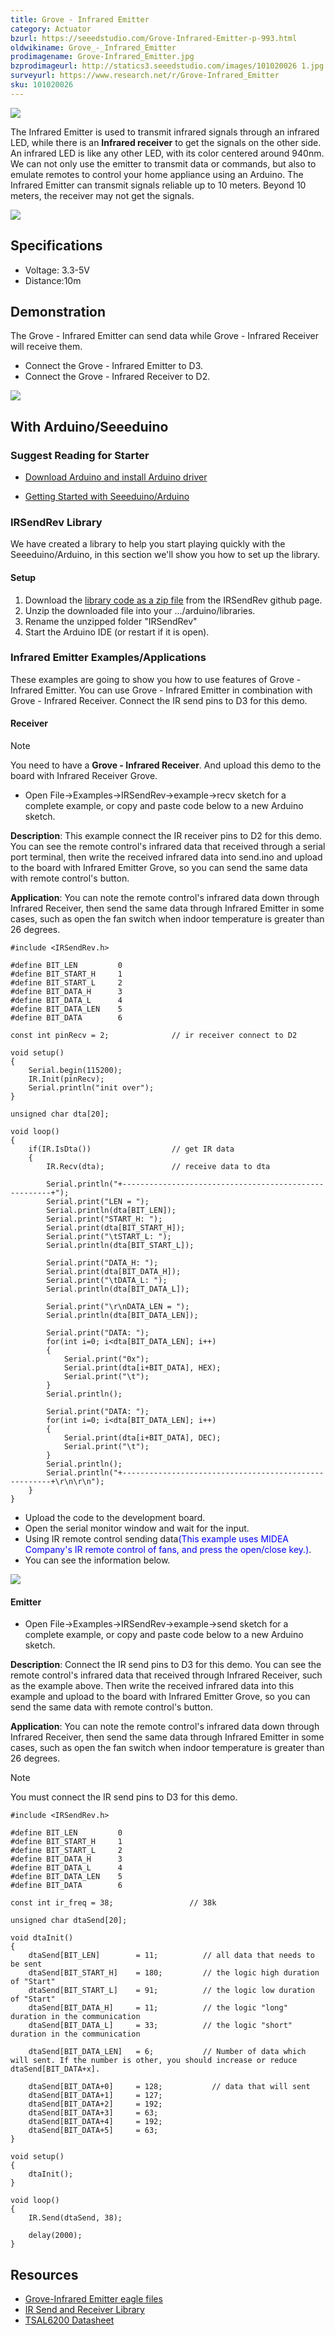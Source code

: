 ```yaml
---
title: Grove - Infrared Emitter
category: Actuator
bzurl: https://seeedstudio.com/Grove-Infrared-Emitter-p-993.html
oldwikiname: Grove_-_Infrared_Emitter
prodimagename: Grove-Infrared_Emitter.jpg
bzprodimageurl: http://statics3.seeedstudio.com/images/101020026 1.jpg
surveyurl: https://www.research.net/r/Grove-Infrared_Emitter
sku: 101020026
---
```


![](/https://github.com/SeeedDoc/WikiMigrationSync/raw/master/docs/assets/Grove-Infrared_Emitter/img/Grove-Infrared_Emitter.jpg)

The Infrared Emitter is used to transmit infrared signals through an infrared LED, while there is an **Infrared receiver** to get the signals on the other side. An infrared LED is like any other LED, with its color centered around 940nm. We can not only use the emitter to transmit data or commands, but also to emulate remotes to control your home appliance using an Arduino. The Infrared Emitter can transmit signals reliable up to 10 meters. Beyond 10 meters, the receiver may not get the signals.

[![](/https://github.com/SeeedDoc/WikiMigrationSync/raw/master/docs/assets/common/Get_One_Now_Banner.png)](http://www.seeedstudio.com/Grove-Infrared-Emitter-p-993.html)


Specifications
-------------

-   Voltage: 3.3-5V
-   Distance:10m

Demonstration
-------------

The Grove - Infrared Emitter can send data while Grove - Infrared Receiver will receive them.

-   Connect the Grove - Infrared Emitter to D3.
-   Connect the Grove - Infrared Receiver to D2.

![](/https://github.com/SeeedDoc/WikiMigrationSync/raw/master/docs/assets/Grove-Infrared_Emitter/img/IR_SendRev.jpg)

With Arduino/Seeeduino
----------------------

### Suggest Reading for Starter

- [Download Arduino and install Arduino driver](/Download_Arduino_and_install_Arduino_driver)

- [Getting Started with Seeeduino/Arduino](/Getting_Started_with_Seeeduino)

### IRSendRev Library

We have created a library to help you start playing quickly with the Seeeduino/Arduino, in this section we'll show you how to set up the library.

#### Setup

1.  Download the [library code as a zip file](https://github.com/Seeed-Studio/IRSendRev) from the IRSendRev github page.
2.  Unzip the downloaded file into your …/arduino/libraries.
3.  Rename the unzipped folder "IRSendRev"
4.  Start the Arduino IDE (or restart if it is open).

### Infrared Emitter Examples/Applications

These examples are going to show you how to use features of Grove - Infrared Emitter. You can use Grove - Infrared Emitter in combination with Grove - Infrared Receiver. Connect the IR send pins to D3 for this demo.

#### Receiver

<div class="admonition note">
<p class="admonition-title">Note</p>
You need to have a <span style="font-weight:bold">Grove - Infrared Receiver</span>. And upload this demo to the board with Infrared Receiver Grove.
</div>

-   Open File->Examples->IRSendRev->example->recv sketch for a complete example, or copy and paste code below to a new Arduino sketch.

**Description**: 
This example connect the IR receiver pins to D2 for this demo. You can see the remote control's infrared data that received through a serial port terminal, then write the received infrared data into send.ino and upload to the board with Infrared Emitter Grove, so you can send the same data with remote control's button.

**Application**: 
You can note the remote control's infrared data down through Infrared Receiver, then send the same data through Infrared Emitter in some cases, such as open the fan switch when indoor temperature is greater than 26 degrees.

```
#include <IRSendRev.h>
 
#define BIT_LEN         0
#define BIT_START_H     1
#define BIT_START_L     2
#define BIT_DATA_H      3
#define BIT_DATA_L      4
#define BIT_DATA_LEN    5
#define BIT_DATA        6
 
const int pinRecv = 2;              // ir receiver connect to D2
 
void setup()
{
    Serial.begin(115200);
    IR.Init(pinRecv);
    Serial.println("init over");
}
 
unsigned char dta[20];
 
void loop()
{
    if(IR.IsDta())                  // get IR data
    {
        IR.Recv(dta);               // receive data to dta
 
        Serial.println("+------------------------------------------------------+");
        Serial.print("LEN = ");
        Serial.println(dta[BIT_LEN]);
        Serial.print("START_H: ");
        Serial.print(dta[BIT_START_H]);
        Serial.print("\tSTART_L: ");
        Serial.println(dta[BIT_START_L]);
 
        Serial.print("DATA_H: ");
        Serial.print(dta[BIT_DATA_H]);
        Serial.print("\tDATA_L: ");
        Serial.println(dta[BIT_DATA_L]);
 
        Serial.print("\r\nDATA_LEN = ");
        Serial.println(dta[BIT_DATA_LEN]);
 
        Serial.print("DATA: ");
        for(int i=0; i<dta[BIT_DATA_LEN]; i++)
        {
            Serial.print("0x");
            Serial.print(dta[i+BIT_DATA], HEX);
            Serial.print("\t");
        }
        Serial.println();
 
        Serial.print("DATA: ");
        for(int i=0; i<dta[BIT_DATA_LEN]; i++)
        {
            Serial.print(dta[i+BIT_DATA], DEC);
            Serial.print("\t");
        }
        Serial.println();
        Serial.println("+------------------------------------------------------+\r\n\r\n");
    }
}
```

-   Upload the code to the development board.
-   Open the serial monitor window and wait for the input.
-   Using IR remote control sending data<font color="Blue">(This example uses MIDEA Company's IR remote control of fans, and press the open/close key.)</font>.
-   You can see the information below.

![](/https://github.com/SeeedDoc/WikiMigrationSync/raw/master/docs/assets/Grove-Infrared_Emitter/img/Data：IR_remote_control_of_fans.jpg)

#### Emitter

-   Open File->Examples->IRSendRev->example->send sketch for a complete example, or copy and paste code below to a new Arduino sketch.

**Description**: 
Connect the IR send pins to D3 for this demo. You can see the remote control's infrared data that received through Infrared Receiver, such as the example above. Then write the received infrared data into this example and upload to the board with Infrared Emitter Grove, so you can send the same data with remote control's button.

**Application**: 
You can note the remote control's infrared data down through Infrared Receiver, then send the same data through Infrared Emitter in some cases, such as open the fan switch when indoor temperature is greater than 26 degrees.

<div class="admonition note">
<p class="admonition-title">Note</p>
You must connect the IR send pins to D3 for this demo.
</div>


```
#include <IRSendRev.h>
 
#define BIT_LEN         0
#define BIT_START_H     1
#define BIT_START_L     2
#define BIT_DATA_H      3
#define BIT_DATA_L      4
#define BIT_DATA_LEN    5
#define BIT_DATA        6
 
const int ir_freq = 38;                 // 38k
 
unsigned char dtaSend[20];
 
void dtaInit()
{
    dtaSend[BIT_LEN]        = 11;          // all data that needs to be sent
    dtaSend[BIT_START_H]    = 180;         // the logic high duration of "Start"
    dtaSend[BIT_START_L]    = 91;          // the logic low duration of "Start"
    dtaSend[BIT_DATA_H]     = 11;          // the logic "long" duration in the communication
    dtaSend[BIT_DATA_L]     = 33;          // the logic "short" duration in the communication
 
    dtaSend[BIT_DATA_LEN]   = 6;           // Number of data which will sent. If the number is other, you should increase or reduce dtaSend[BIT_DATA+x].
 
    dtaSend[BIT_DATA+0]     = 128;           // data that will sent
    dtaSend[BIT_DATA+1]     = 127;
    dtaSend[BIT_DATA+2]     = 192;
    dtaSend[BIT_DATA+3]     = 63;
    dtaSend[BIT_DATA+4]     = 192;
    dtaSend[BIT_DATA+5]     = 63;
}
 
void setup()
{
    dtaInit();
}
 
void loop()
{
    IR.Send(dtaSend, 38);
 
    delay(2000);
}
```

Resources
---------

-   [Grove-Infrared Emitter eagle files](/https://github.com/SeeedDoc/WikiMigrationSync/raw/master/docs/assets/Grove-Infrared_Emitter/res/Grove-Infrared_Emitter_eagle_files.zip)
-   [IR Send and Receiver Library](https://github.com/Seeed-Studio/IRSendRev)
-   [TSAL6200 Datasheet](http://www.vishay.com/docs/81010/tsal6200.pdf)



<!-- This Markdown file was created from http://www.seeedstudio.com/wiki/Grove_-_Infrared_Emitter -->
